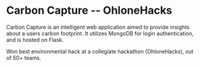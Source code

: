 # Carbon Capture -- OhloneHacks

Carbon Capture is an intelligent web application aimed to provide insights about a users carbon footprint. It utilizes MongoDB for login authentication, and is hosted on Flask. 

Won best environmental hack at a collegiate hackathon (OhloneHacks), out of 50+ teams.
